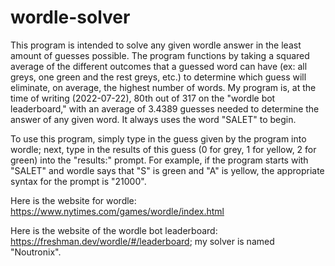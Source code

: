 # wordle-solver

This program is intended to solve any given wordle answer in the least amount of guesses possible. The program functions by taking a squared average of the different outcomes that a guessed word can have (ex: all greys, one green and the rest greys, etc.) to determine which guess will eliminate, on average, the highest number of words. My program is, at the time of writing (2022-07-22), 80th out of 317 on the "wordle bot leaderboard," with an average of 3.4389 guesses needed to determine the answer of any given word. It always uses the word "SALET" to begin. 

To use this program, simply type in the guess given by the program into wordle; next, type in the results of this guess (0 for grey, 1 for yellow, 2 for green) into the "results:" prompt. For example, if the program starts with "SALET" and wordle says that "S" is green and "A" is yellow, the appropriate syntax for the prompt is "21000". 

Here is the website for wordle: https://www.nytimes.com/games/wordle/index.html

Here is the website of the wordle bot leaderboard: https://freshman.dev/wordle/#/leaderboard; my solver is named "Noutronix".
